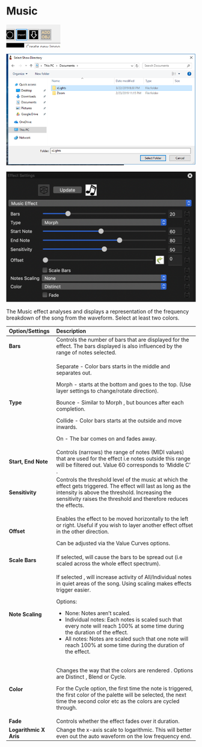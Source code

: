 # Music

![Icon](../../.gitbook/assets/image%20%28438%29.png)

![Sequencer Grid](../../.gitbook/assets/image%20%28677%29.png)

![](../../.gitbook/assets/image-802.png)

The Music effect analyses and displays a representation of the frequency breakdown of the song from the waveform. Select at least two colors.

<table>
  <thead>
    <tr>
      <th style="text-align:left">Option/Settings</th>
      <th style="text-align:left">Description</th>
    </tr>
  </thead>
  <tbody>
    <tr>
      <td style="text-align:left"><b>Bars</b>
      </td>
      <td style="text-align:left">Controls the number of bars that are displayed for the effect. The bars
        displayed is also influenced by the range of notes selected.</td>
    </tr>
    <tr>
      <td style="text-align:left"><b>Type</b>
      </td>
      <td style="text-align:left">
        <p>Separate - Color bars starts in the middle and separates out.</p>
        <p>Morph - starts at the bottom and goes to the top. (Use layer settings
          to change/rotate direction).</p>
        <p>Bounce - Similar to Morph , but bounces after each completion.</p>
        <p>Collide - Color bars starts at the outside and move inwards.</p>
        <p>On - The bar comes on and fades away.</p>
      </td>
    </tr>
    <tr>
      <td style="text-align:left"><b>Start, End Note</b>
      </td>
      <td style="text-align:left">Controls (narrows) the range of notes (MIDI values) that are used for
        the effect i.e notes outside this range will be filtered out. Value 60
        corresponds to &#x2018;Middle C&#x2019; .</td>
    </tr>
    <tr>
      <td style="text-align:left"><b>Sensitivity</b>
      </td>
      <td style="text-align:left">Controls the threshold level of the music at which the effect gets triggered.
        The effect will last as long as the intensity is above the threshold. Increasing
        the sensitivity raises the threshold and therefore reduces the effects.</td>
    </tr>
    <tr>
      <td style="text-align:left"><b>Offset</b>
      </td>
      <td style="text-align:left">
        <p>Enables the effect to be moved horizontally to the left or right. Useful
          if you wish to layer another effect offset in the other direction.</p>
        <p>Can be adjusted via the Value Curves options.</p>
      </td>
    </tr>
    <tr>
      <td style="text-align:left"><b>Scale Bars</b>
      </td>
      <td style="text-align:left">If selected, will cause the bars to be spread out (i.e scaled across the
        whole effect spectrum).</td>
    </tr>
    <tr>
      <td style="text-align:left"><b>Note Scaling</b>
      </td>
      <td style="text-align:left">
        <p>If selected , will increase activity of All/Individual notes in quiet
          areas of the song. Using scaling makes effects trigger easier.
          <br />
        </p>
        <p>Options:</p>
        <ul>
          <li>None: Notes aren&#x2019;t scaled.</li>
          <li>Individual notes: Each notes is scaled such that every note will reach
            100% at some time during the duration of the effect.</li>
          <li>All notes: Notes are scaled such that one note will reach 100% at some
            time during the duration of the effect.</li>
        </ul>
      </td>
    </tr>
    <tr>
      <td style="text-align:left"><b>Color</b>
      </td>
      <td style="text-align:left">
        <p>Changes the way that the colors are rendered . Options are Distinct ,
          Blend or Cycle.</p>
        <p>For the Cycle option, the first time the note is triggered, the first
          color of the palette will be selected, the next time the second color etc
          as the colors are cycled through.</p>
      </td>
    </tr>
    <tr>
      <td style="text-align:left"><b>Fade</b>
      </td>
      <td style="text-align:left">Controls whether the effect fades over it duration.</td>
    </tr>
    <tr>
      <td style="text-align:left"><b>Logarithmic X Aris</b>
      </td>
      <td style="text-align:left">Change the x-axis scale to logarithmic. This will better even out the
        auto waveform on the low frequency end.</td>
    </tr>
  </tbody>
</table>